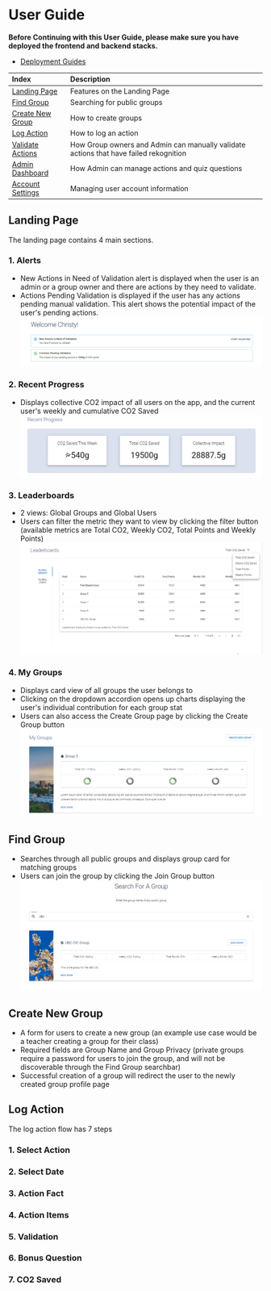 # User Guide

**Before Continuing with this User Guide, please make sure you have deployed the frontend and backend stacks.**

- [Deployment Guides](./DeploymentGuide.md)

| Index                                 | Description                                                                           |
| :------------------------------------ | :------------------------------------------------------------------------------------ |
| [Landing Page](#Landing-Page)         | Features on the Landing Page                                                          |
| [Find Group](#Find-Group)             | Searching for public groups                                                           |
| [Create New Group](#Create-New-Group) | How to create groups                                                                  |
| [Log Action](#Log-Action)             | How to log an action                                                                  |
| [Validate Actions](#Validate-Actions) | How Group owners and Admin can manually validate actions that have failed rekognition |
| [Admin Dashboard](#Admin-Dashboard)   | How Admin can manage actions and quiz questions                                       |
| [Account Settings](#Account-Settings) | Managing user account information                                                     |

## Landing Page

The landing page contains 4 main sections.

### 1. Alerts

- New Actions in Need of Validation alert is displayed when the user is an admin or a group owner and there are actions by they need to validate.
- Actions Pending Validation is displayed if the user has any actions pending manual validation. This alert shows the potential impact of the user's pending actions.
  ![alt text](images/landing0.png)

### 2. Recent Progress

- Displays collective CO2 impact of all users on the app, and the current user's weekly and cumulative CO2 Saved
  ![alt text](images/landing1.png)

### 3. Leaderboards

- 2 views: Global Groups and Global Users
- Users can filter the metric they want to view by clicking the filter button (available metrics are Total CO2, Weekly CO2, Total Points and Weekly Points)
  ![alt text](images/landing2.png)

### 4. My Groups

- Displays card view of all groups the user belongs to
- Clicking on the dropdown accordion opens up charts displaying the user's individual contribution for each group stat
- Users can also access the Create Group page by clicking the Create Group button
  ![alt text](images/landing3.png)

## Find Group

- Searches through all public groups and displays group card for matching groups
- Users can join the group by clicking the Join Group button
  ![alt text](images/find_group.png)

## Create New Group

- A form for users to create a new group (an example use case would be a teacher creating a group for their class)
- Required fields are Group Name and Group Privacy (private groups require a password for users to join the group, and will not be discoverable through the Find Group searchbar)
- Successful creation of a group will redirect the user to the newly created group profile page

## Log Action

The log action flow has 7 steps

### 1. Select Action

### 2. Select Date

### 3. Action Fact

### 4. Action Items

### 5. Validation

### 6. Bonus Question

### 7. CO2 Saved
